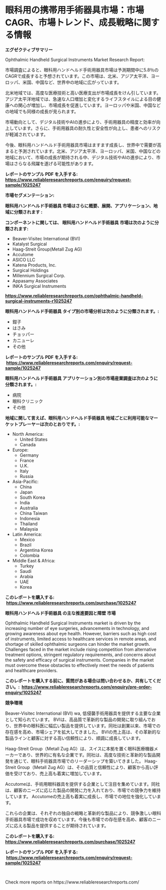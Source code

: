 <p><h1>眼科用の携帯用手術器具市場：市場CAGR、市場トレンド、成長戦略に関する情報</h1></p><p><strong>エグゼクティブサマリー</strong></p>
<p><p>Ophthalmic Handheld Surgical Instruments Market Research Report: </p><p>市場調査によると、眼科用ハンドヘルド手術用器具市場は予測期間中に5.8％のCAGRで成長すると予想されています。この市場は、北米、アジア太平洋、ヨーロッパ、米国、中国など、世界中の地域に広がっています。 </p><p>北米地域では、高度な医療技術と高い医療支出が市場成長をけん引しています。アジア太平洋地域では、急速な人口増加と変化するライフスタイルによる目の健康への関心が増加し、市場成長を促進しています。ヨーロッパや米国、中国などの地域でも同様の成長が見られます。 </p><p>市場動向として、デジタル技術やAIの進歩により、手術用器具の精度と効率が向上しています。さらに、手術用器具の耐久性と安全性が向上し、患者へのリスクが軽減されています。 </p><p>今後、眼科用ハンドヘルド手術用器具市場はますます成長し、世界中で需要が高まると予測されています。北米、アジア太平洋、ヨーロッパ、米国、中国などの地域において、市場の成長が期待される中、デジタル技術やAIの進歩により、市場はさらなる飛躍を遂げる可能性があります。</p></p>
<p><strong>レポートのサンプル PDF を入手する: <a href="https://www.reliableresearchreports.com/enquiry/request-sample/1025247">https://www.reliableresearchreports.com/enquiry/request-sample/1025247</a></strong></p>
<p><strong>市場セグメンテーション:</strong></p>
<p><strong> 眼科用ハンドヘルド手術器具 市場はさらに概要、展開、アプリケーション、地域に分類されます :</strong></p>
<p><strong>コンポーネントに関しては、 眼科用ハンドヘルド手術器具 市場は次のように分類されます: &nbsp;</strong></p>
<p><ul><li>Beaver-Visitec International (BVI)</li><li>Katalyst Surgical</li><li>Haag-Streit Group(Metall Zug AG)</li><li>Accutome</li><li>ASICO LLC</li><li>Katena Products, Inc.</li><li>Surgical Holdings</li><li>Millennium Surgical Corp.</li><li>Appasamy Associates</li><li>INKA Surgical Instruments</li></ul></p>
<p><strong><a href="https://www.reliableresearchreports.com/ophthalmic-handheld-surgical-instruments-r1025247">https://www.reliableresearchreports.com/ophthalmic-handheld-surgical-instruments-r1025247</a></strong></p>
<p><strong> 眼科用ハンドヘルド手術器具 タイプ別の市場分析は次のように分類されます。:</strong></p>
<p><ul><li>鉗子</li><li>はさみ</li><li>チョッパー</li><li>カニューレ</li><li>その他</li></ul></p>
<p><strong>レポートのサンプル PDF を入手する: &nbsp;<a href="https://www.reliableresearchreports.com/enquiry/request-sample/1025247">https://www.reliableresearchreports.com/enquiry/request-sample/1025247</a></strong></p>
<p><strong> 眼科用ハンドヘルド手術器具 アプリケーション別の市場産業調査は次のように分類されます。:</strong></p>
<p><ul><li>病院</li><li>眼科クリニック</li><li>その他</li></ul></p>
<p><strong>地域に関して言えば、眼科用ハンドヘルド手術器具 地域ごとに利用可能なマーケットプレーヤーは次のとおりです。:</strong></p>
<p><ul>
    <li>
        North America:
        <ul>
            <li>United States</li>
            <li>Canada</li>
        </ul>
    </li>
    <li>
        Europe:
        <ul>
            <li>Germany</li>
            <li>France</li>
            <li>U.K.</li>
            <li>Italy</li>
            <li>Russia</li>
        </ul>
    </li>
    <li>
        Asia-Pacific:
        <ul>
            <li>China</li>
            <li>Japan</li>
            <li>South Korea</li>
            <li>India</li>
            <li>Australia</li>
            <li>China Taiwan</li>
            <li>Indonesia</li>
            <li>Thailand</li>
            <li>Malaysia</li>
        </ul>
    </li>
    <li>
        Latin America:
        <ul>
            <li>Mexico</li>
            <li>Brazil</li>
            <li>Argentina Korea</li>
            <li>Colombia</li>
        </ul>
    </li>
    <li>
        Middle East & Africa:
        <ul>
            <li>Turkey</li>
            <li>Saudi</li>
            <li>Arabia</li>
            <li>UAE</li>
            <li>Korea</li>
        </ul>
    </li>
    </ul></p>
<p><strong>このレポートを購入する: &nbsp;<a href="https://www.reliableresearchreports.com/purchase/1025247">https://www.reliableresearchreports.com/purchase/1025247</a></strong></p>
<p><strong>眼科用ハンドヘルド手術器具 の主な推進要因と障壁 市場</strong></p>
<p><p>Ophthalmic Handheld Surgical Instruments market is driven by the increasing number of eye surgeries, advancements in technology, and growing awareness about eye health. However, barriers such as high cost of instruments, limited access to healthcare services in remote areas, and shortage of skilled ophthalmic surgeons can hinder the market growth. Challenges faced in the market include rising competition from alternative treatment options, stringent regulatory requirements, and concerns about the safety and efficacy of surgical instruments. Companies in the market must overcome these obstacles to effectively meet the needs of patients and healthcare providers.</p></p>
<p><strong>このレポートを購入する前に、質問がある場合は問い合わせるか、共有してください。:&nbsp; <a href="https://www.reliableresearchreports.com/enquiry/pre-order-enquiry/1025247">https://www.reliableresearchreports.com/enquiry/pre-order-enquiry/1025247</a></strong></p>
<p><strong>競争環境</strong></p>
<p><p>Beaver-Visitec International (BVI) wa, 低侵襲手術用器具を提供する主要な企業として知られています。 BVIは、高品質で革新的な製品の開発に取り組んでおり、世界中の眼科医に幅広い製品を提供しています。同社は創業以来、市場での存在感を高め、市場シェアを拡大してきました。 BVIの売上高は、その革新的な製品ラインと顧客に対する高い信頼性により、順調に成長しています。</p><p>Haag-Streit Group（Metall Zug AG）は、スイスに本拠を置く眼科医療機器メーカーであり、世界的に有名な企業です。同社は、高度な技術と革新的な製品開発を通じて、眼科手術器具市場でのリーダーシップを築いてきました。 Haag-Streit Group（Metall Zug AG）は、その品質と信頼性により、顧客から高い評価を受けており、売上高も着実に増加しています。</p><p>Accutomeは、手術用眼科器具を提供する企業として注目を集めています。同社は、顧客のニーズに応じた製品の開発に力を入れており、市場での競争力を維持しています。 Accutomeの売上高も着実に成長し、市場での地位を強化しています。</p><p>これらの企業は、それぞれの独自の戦略と革新的な製品により、競争激しい眼科手術器具市場で成功を収めています。今後も市場での存在感を高め、顧客のニーズに応える製品を提供することが期待されています。</p></p>
<p><strong>このレポートを購入する: &nbsp; <a href="https://www.reliableresearchreports.com/purchase/1025247">https://www.reliableresearchreports.com/purchase/1025247</a></strong></p>
<p><strong>レポートのサンプル PDF を入手する: &nbsp;<a href="https://www.reliableresearchreports.com/enquiry/request-sample/1025247">https://www.reliableresearchreports.com/enquiry/request-sample/1025247</a></strong><strong></strong></p>
<p>&nbsp;</p>
<p>Check more reports on https://www.reliableresearchreports.com/</p>